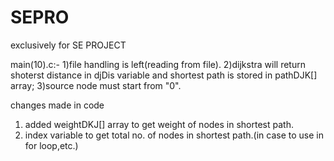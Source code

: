 # SEPRO
exclusively for SE PROJECT

main(10).c:-
  1)file handling is left(reading from file).
  2)dijkstra will return shoterst distance in djDis variable
      and shortest path is stored in pathDJK[] array;
  3)source node must start from "0".

changes made in code 
1) added weightDKJ[] array to get weight of nodes in shortest path.
2) index variable to get total no. of nodes in shortest path.(in case to use in for loop,etc.)
